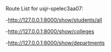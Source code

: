 Route List for usjr-spelec3aa07:

-http://127.0.0.1:8000/show/students/all

-http://127.0.0.1:8000/show/colleges

-http://127.0.0.1:8000/show/departments
